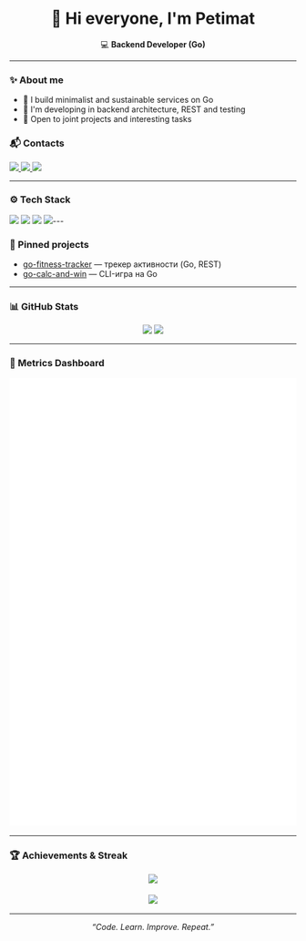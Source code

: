 <h1 align="center">👋 Hi everyone, I'm <b>Petimat</b></h1>

<p align="center">
  💻 <b>Backend Developer (Go)</b><br/>

---

### ✨ About me

- 🧱 I build minimalist and sustainable services on Go
- 🎯 I'm developing in backend architecture, REST and testing
- 🤝 Open to joint projects and interesting tasks

### 📬 Contacts
<a href="mailto:psaralieva239@gmail.com">
  <img src="https://img.shields.io/badge/Email-D14836?style=for-the-badge&logo=gmail&logoColor=white">
</a>
<a href="https://t.me/wwhxxm">
  <img src="https://img.shields.io/badge/Telegram-2CA5E0?style=for-the-badge&logo=telegram&logoColor=white">
</a>
<img src="https://komarev.com/ghpvc/?username=SPetkaa&style=for-the-badge&color=0E8EA8&label=Profile+views">

---

### ⚙️ Tech Stack
<img src="https://img.shields.io/badge/Go-00ADD8?style=for-the-badge&logo=go&logoColor=white"/>
<img src="https://img.shields.io/badge/REST_API-009688?style=for-the-badge&logo=swagger&logoColor=white"/>
<img src="https://img.shields.io/badge/Git-F05032?style=for-the-badge&logo=git&logoColor=white"/>
<img src="https://img.shields.io/badge/Linux-FCC624?style=for-the-badge&logo=linux&logoColor=black"/>---

### 📌 Pinned projects
- [go-fitness-tracker](https://github.com/SPetkaa/go-fitness-tracker) — трекер активности (Go, REST)
- [go-calc-and-win](https://github.com/SPetkaa/go-calc-and-win) — CLI-игра на Go

---

### 📊 GitHub Stats
<p align="center">
  <img src="https://github-readme-stats.vercel.app/api?username=SPetkaa&show_icons=true&theme=tokyonight" height="150"/>
  <img src="https://github-readme-stats.vercel.app/api/top-langs/?username=SPetkaa&layout=compact&theme=tokyonight" height="150"/>
</p>

---

### 🧮 Metrics Dashboard
<p align="center">
  <img src="./metrics.svg" alt="GitHub Metrics"/>
</p>

---

### 🏆 Achievements & Streak
<p align="center">
  <img src="https://github-profile-trophy.vercel.app/?username=SPetkaa&theme=onestar&margin-w=10" />
  <br/><br/>
  <img src="https://streak-stats.demolab.com?user=SPetkaa&theme=tokyonight" />
</p>

---

<p align="center"><i>“Code. Learn. Improve. Repeat.”</i></p>
